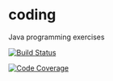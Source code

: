 # coding
Java programming exercises

[![Build Status](https://travis-ci.com/API-Automation-2021v1/coding.svg?branch=develop)](https://travis-ci.com/API-Automation-2021v1/coding)

[![Code Coverage](https://img.shields.io/codecov/c/github/API-Automation-2021v1/coding/develop.svg)](https://codecov.io/github/API-Automation-2021v1/coding?branch=develop)
